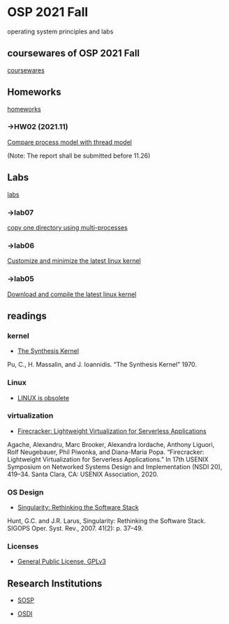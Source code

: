 # OSP 2021 Fall
operating system principles and labs
## coursewares of OSP 2021 Fall
[coursewares](/AllinAll/coursewares)

## Homeworks
[homeworks](/AllinAll/homeworks)

### ->HW02 (2021.11)
[Compare process model with thread model](/AllinAll/homeworks)


(Note: The report shall be submitted before 11.26)

## Labs
[labs](/AllinAll/labs)
### ->lab07
[copy one directory using multi-processes](/AllinAll/labs/labcopydir_processes)

### ->lab06 
[Customize and minimize the latest linux kernel](/AllinAll/labs/labminimizedkernel)

### ->lab05
[Download and compile the latest linux kernel](/AllinAll/labs/labcompilelinux)


## readings
### kernel
* [The Synthesis Kernel](/AllinAll/others/TheSynthesisKernel.pdf)

Pu, C., H. Massalin, and J. Ioannidis. “The Synthesis Kernel” 1970.

### Linux
* [LINUX is obsolete](/AllinAll/others/LINUXisobsolete.pdf)

### virtualization
* [Firecracker: Lightweight Virtualization for Serverless Applications](/AllinAll/others/nsdi20-paper-agache.pdf)

Agache, Alexandru, Marc Brooker, Alexandra Iordache, Anthony Liguori, Rolf Neugebauer, Phil Piwonka, and Diana-Maria Popa. “Firecracker: Lightweight Virtualization for Serverless Applications.” In 17th USENIX Symposium on Networked Systems Design and Implementation (NSDI 20), 419–34. Santa Clara, CA: USENIX Association, 2020. 

### OS Design
* [Singularity: Rethinking the Software Stack](/AllinAll/others/osr2007_rethinkingsoftwarestack.pdf)

Hunt, G.C. and J.R. Larus, Singularity: Rethinking the Software Stack. SIGOPS Oper. Syst. Rev., 2007. 41(2): p. 37–49.


### Licenses
* [General Public License, GPLv3](https://www.gnu.org/licenses/gpl-3.0.en.html)


## Research Institutions

* [SOSP](http://www.sosp.org/)

* [OSDI](https://www.usenix.org/conference/osdi20)
